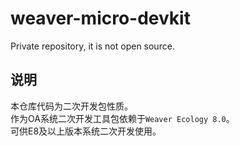 # weaver-micro-devkit
Private repository, it is not open source.

## 说明
本仓库代码为二次开发包性质。\
作为OA系统二次开发工具包依赖于`Weaver Ecology 8.0`。\
可供E8及以上版本系统二次开发使用。